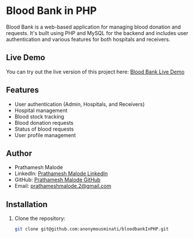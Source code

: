 # Blood Bank in PHP

Blood Bank is a web-based application for managing blood donation and requests. It's built using PHP and MySQL for the backend and includes user authentication and various features for both hospitals and receivers.

## Live Demo

You can try out the live version of this project here: [Blood Bank Live Demo](https://internproject26.000webhostapp.com/)

## Features

- User authentication (Admin, Hospitals, and Receivers)
- Hospital management
- Blood stock tracking
- Blood donation requests
- Status of blood requests
- User profile management

## Author

- Prathamesh Malode
- LinkedIn: [Prathamesh Malode LinkedIn](https://www.linkedin.com/in/prathamesh-malode-87544722b/)
- GitHub: [Prathamesh Malode GitHub](https://github.com/anonymousminati)
- Email: prathameshmalode.2@gmail.com

## Installation

1. Clone the repository:

   ```bash
   git clone git@github.com:anonymousminati/bloodbankInPHP.git
